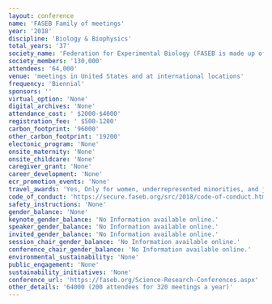 ```yaml
---
layout: conference 
name: 'FASEB Family of meetings'
year: '2018'
discipline: 'Biology & Biophysics'
total_years: '37'
society_name: 'Federation for Experimental Biology (FASEB is made up of 29 scientific member societies, representing more than 130,000 researchers from around the world)'
society_members: '130,000'
attendees: '64,000'
venue: 'meetings in United States and at international locations'
frequency: 'Biennial'
sponsors: ''
virtual_option: 'None'
digital_archives: 'None'
attendance_cost: ' $2000-$4000'
registration_fee: ' $500-1200'
carbon_footprint: '96000'
other_carbon_footprint: '19200'
electonic_program: 'None'
onsite_maternity: 'None'
onsite_childcare: 'None'
caregiver_grant: 'None'
career_development: 'None'
ecr_promotion_events: 'None'
travel_awards: 'Yes, Only for women, underrepresented minorities, and junior trainees (The availability of financial support and awards varies by conference and is contingent upon funding. In addition, most SRCs provide Travel, Poster, or Short-Talk Awards. The awards are generally based on the quality of submitted abstracts, poster presentations, or oral presentations and typically range from $250-$1,000.)'
code_of_conduct: 'https://secure.faseb.org/src/2018/code-of-conduct.htm'
safety_instructions: 'None'
gender_balance: 'None'
keynote_gender_balance: 'No Information available online.'
speaker_gender_balance: 'No Information available online.'
invited_gender_balance: 'No Information available online.'
session_chair_gender_balance: 'No Information available online.'
conference_chair_gender_balance: 'No Information available online.'
environmental_sustainability: 'None'
public_engagement: 'None'
sustainability_initiatives: 'None'
conference_url: 'https://faseb.org/Science-Research-Conferences.aspx'
other_details: '64000 (200 attendees for 320 meetings a year)'
---
```

